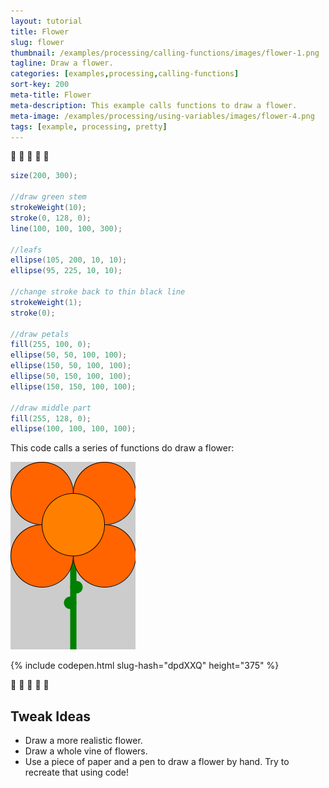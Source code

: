 ```yaml
---
layout: tutorial
title: Flower
slug: flower
thumbnail: /examples/processing/calling-functions/images/flower-1.png
tagline: Draw a flower.
categories: [examples,processing,calling-functions]
sort-key: 200
meta-title: Flower
meta-description: This example calls functions to draw a flower.
meta-image: /examples/processing/using-variables/images/flower-4.png
tags: [example, processing, pretty]
---
```


:sunflower: :hibiscus: :tulip: :bouquet: :cherry_blossom:

```java
size(200, 300);

//draw green stem
strokeWeight(10);
stroke(0, 128, 0);
line(100, 100, 100, 300);

//leafs
ellipse(105, 200, 10, 10);
ellipse(95, 225, 10, 10);

//change stroke back to thin black line
strokeWeight(1);
stroke(0);

//draw petals
fill(255, 100, 0);
ellipse(50, 50, 100, 100);
ellipse(150, 50, 100, 100);
ellipse(50, 150, 100, 100);
ellipse(150, 150, 100, 100);

//draw middle part
fill(255, 128, 0);
ellipse(100, 100, 100, 100);
```

This code calls a series of functions do draw a flower:

![flower](/examples/processing/calling-functions/images/flower-2.png)

{% include codepen.html slug-hash="dpdXXQ" height="375" %}

:sunflower: :hibiscus: :tulip: :bouquet: :cherry_blossom:

## Tweak Ideas

- Draw a more realistic flower. 
- Draw a whole vine of flowers.
- Use a piece of paper and a pen to draw a flower by hand. Try to recreate that using code!
